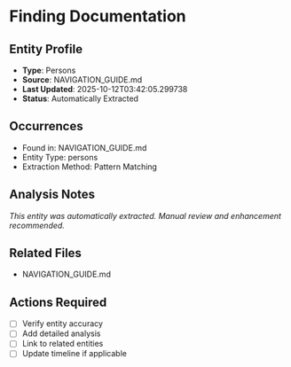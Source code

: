 # Finding Documentation

## Entity Profile
- **Type**: Persons
- **Source**: NAVIGATION_GUIDE.md
- **Last Updated**: 2025-10-12T03:42:05.299738
- **Status**: Automatically Extracted

## Occurrences
- Found in: NAVIGATION_GUIDE.md
- Entity Type: persons
- Extraction Method: Pattern Matching

## Analysis Notes
*This entity was automatically extracted. Manual review and enhancement recommended.*

## Related Files
- NAVIGATION_GUIDE.md

## Actions Required
- [ ] Verify entity accuracy
- [ ] Add detailed analysis
- [ ] Link to related entities
- [ ] Update timeline if applicable
